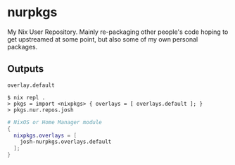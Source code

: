 # nurpkgs

My Nix User Repository. Mainly re-packaging other people's code hoping to get upstreamed at some point, but also some of my own personal packages.

## Outputs

`overlay.default`

```
$ nix repl .
> pkgs = import <nixpkgs> { overlays = [ overlays.default ]; }
> pkgs.nur.repos.josh
```

```nix
# NixOS or Home Manager module
{
  nixpkgs.overlays = [
    josh-nurpkgs.overlays.default
  ];
}
```
